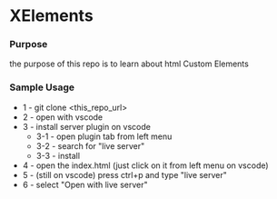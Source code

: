 # XElements

### Purpose
the purpose of this repo is to learn about html Custom Elements

### Sample Usage
* 1 - git clone <this_repo_url>
* 2 - open with vscode
* 3 - install server plugin on vscode
  * 3-1 - open plugin tab from left menu
  * 3-2 - search for "live server"
  * 3-3 - install
* 4 - open the index.html (just click on it from left menu on vscode)
* 5 - (still on vscode) press ctrl+p and type "live server"
* 6 - select "Open with live server"

